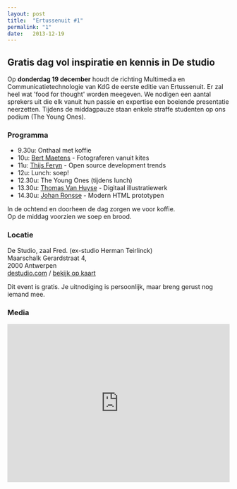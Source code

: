 ```yaml
---
layout: post
title:  "Ertussenuit #1"
permalink: "1"
date:   2013-12-19
---
```


<h2 class="tagline">Gratis dag vol inspiratie en kennis in De studio</h2>

Op **donderdag 19 december** houdt de richting Multimedia en Communicatietechnologie van KdG de eerste editie van Ertussenuit.
Er zal heel wat 'food for thought' worden meegeven.
We nodigen een aantal sprekers uit die elk vanuit hun passie en expertise een boeiende presentatie neerzetten.
Tijdens de middagpauze staan enkele straffe studenten op ons podium (The Young Ones).

### Programma
- 9.30u: Onthaal met koffie
- 10u: <a href="http://b-kites.blogspot.be/">Bert Maetens</a> - Fotograferen vanuit kites
- 11u: <a href="https://twitter.com/thijsferyn">Thijs Feryn</a> - Open source development trends
- 12u: Lunch: soep!
- 12.30u: The Young Ones (tijdens lunch)
- 13.30u: <a href="https://twitter.com/ThoV">Thomas Van Huyse</a> - Digitaal illustratiewerk
- 14.30u: <a href="https://twitter.com/johanronsse">Johan Ronsse</a> - Modern HTML prototypen

In de ochtend en doorheen de dag zorgen we voor koffie.<br>
Op de middag voorzien we soep en brood.

### Locatie
De Studio, zaal Fred. (ex-studio Herman Teirlinck)<br>
Maarschalk Gerardstraat 4,<br>
2000 Antwerpen<br>
<a href="http://destudio.com">destudio.com</a> / <a href="https://maps.google.be/maps?t=m&q=Maarschalk+Gerardstraat+4+antwerpen">bekijk op kaart</a>

Dit event is gratis. Je uitnodiging is persoonlijk, maar breng gerust nog iemand mee.

### Media
<div style='position: relative; padding-bottom: 71%; height: 0; overflow: hidden;'><iframe id='iframe' src='http://flickrit.com/slideshowholder.php?height=70&size=big&setId=72157639272409084&thumbnails=0&transition=0&layoutType=responsive&sort=0' scrolling='no' frameborder='0'style='width:100%; height:100%; position: absolute; top:0; left:0;' ></iframe></div>